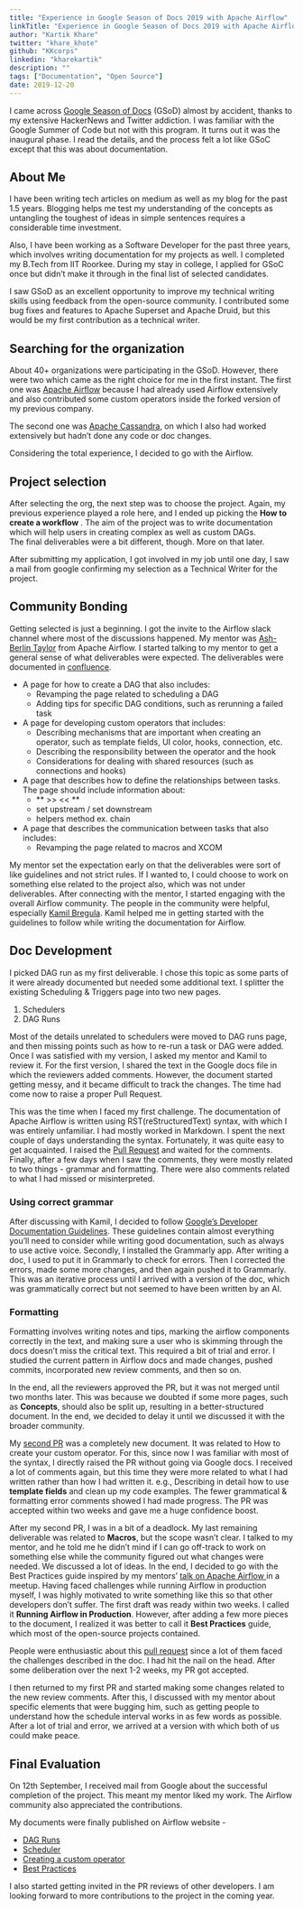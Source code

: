 ```yaml
---
title: "Experience in Google Season of Docs 2019 with Apache Airflow"
linkTitle: "Experience in Google Season of Docs 2019 with Apache Airflow"
author: "Kartik Khare"
twitter: "khare_khote"
github: "KKcorps"
linkedin: "kharekartik"
description: ""
tags: ["Documentation", "Open Source"]
date: 2019-12-20
---
```


I came across [Google Season of Docs][1] (GSoD) almost by accident, thanks to my extensive HackerNews and Twitter addiction.  I was familiar with the Google Summer of Code but not with this program.
It turns out it was the inaugural phase. I read the details, and the process felt a lot like GSoC except that this was about documentation. 

## About Me
I have been writing tech articles on medium as well as my blog for the past 1.5 years.  Blogging helps me test my understanding of the concepts as untangling the toughest of ideas in simple sentences requires a considerable time investment.
  
Also, I have been working as a Software Developer for the past three years, which involves writing documentation for my projects as well. I completed my B.Tech from  IIT Roorkee. During my stay in college, I applied for GSoC once but didn’t make it through in the final list of selected candidates. 

I saw GSoD as an excellent opportunity to improve my technical writing skills using feedback from the open-source community. I contributed some bug fixes and features to Apache Superset and Apache Druid, but this would be my first contribution as a technical writer.

## Searching for the organization
About 40+ organizations were participating in the GSoD. However, there were two which came as the right choice for me in the first instant. The first one was [Apache Airflow][2] because I had already used Airflow extensively and also contributed some custom operators inside the forked version of my previous company.

The second one was [Apache Cassandra][3], on which I also had worked extensively but hadn’t done any code or doc changes.

Considering the total experience, I decided to go with the Airflow.

## Project selection
After selecting the org, the next step was to choose the project. Again, my previous experience played a role here, and I ended up picking the **How to create a workflow** . The aim of the project was to write documentation which will help users in creating complex as well as custom DAGs.  
The final deliverables were a bit different, though. More on that later.

After submitting my application, I got involved in my job until one day, I saw a mail from google confirming my selection as a Technical Writer for the project.

## Community Bonding
Getting selected is just a beginning.  I got the invite to the Airflow slack channel where most of the discussions happened.
My mentor was [Ash-Berlin Taylor][4] from Apache Airflow. I started talking to my mentor to get a general sense of what deliverables were expected. The deliverables were documented in [confluence][5]. 

- A page for how to create a DAG that also includes:
	- Revamping the page related to scheduling a DAG
	- Adding tips for specific DAG conditions, such as rerunning a failed task
- A page for developing custom operators that includes:
	- Describing mechanisms that are important when creating an operator, such as template fields, UI color, hooks, connection, etc.
	- Describing the responsibility between the operator and the hook
	- Considerations for dealing with shared resources (such as connections and hooks)
- A page that describes how to define the relationships between tasks. The page should include information about:
	-  ** \>\> \<\< **
	- set upstream / set downstream
	- helpers method ex. chain
- A page that describes the communication between tasks that also includes:
	- Revamping the page related to macros and XCOM
		  
My mentor set the expectation early on that the deliverables were sort of like guidelines and not strict rules. 
If I wanted to, I could choose to work on something else related to the project also, which was not under deliverables.
After connecting with the mentor, I started engaging with the overall Airflow community. The people in the community were helpful, especially [Kamil Bregula][6]. Kamil helped me in getting started with the guidelines to follow while writing the documentation for Airflow.

## Doc Development
I picked DAG run as my first deliverable. I chose this topic as some parts of it were already documented but needed some additional text.
I splitter the existing Scheduling & Triggers page into two new pages.
1. Schedulers
2. DAG Runs

Most of the details unrelated to schedulers were moved to DAG runs page, and then missing points such as how to re-run a task or DAG were added.
Once I was satisfied with my version, I asked my mentor and Kamil to review it. For the first version, I shared the text in the Google docs file in which the reviewers added comments.
However, the document started getting messy, and it became difficult to track the changes. The time had come now to raise a proper Pull Request.

This was the time when I faced my first challenge. The documentation of Apache Airflow is written using RST(reStructuredText) syntax, with which I was entirely unfamiliar. I had mostly worked in Markdown. 
I spent the next couple of days understanding the syntax. Fortunately, it was quite easy to get acquainted. 
I raised the [Pull Request][7] and waited for the comments. Finally, after a few days when I saw the comments, they were mostly related to two things - grammar and formatting. There were also comments related to what I had missed or misinterpreted. 

### Using correct grammar
After discussing with Kamil, I decided to follow [Google’s Developer Documentation Guidelines][8].  These guidelines contain almost everything you’ll need to consider while writing good documentation, such as always to use active voice. 
Secondly, I installed the Grammarly app. After writing a doc, I used to put it in Grammarly to check for errors. Then I corrected the errors, made some more changes, and then again pushed it to Grammarly. This was an iterative process until I arrived with a version of the doc, which was grammatically correct but not seemed to have been written by an AI.

### Formatting
Formatting involves writing notes and tips, marking the airflow components correctly in the text, and making sure a user who is skimming through the docs doesn’t miss the critical text.
This required a bit of trial and error. I studied the current pattern in Airflow docs and made changes, pushed commits, incorporated new review comments, and then so on. 

In the end, all the reviewers approved the PR, but it was not merged until two months later. This was because we doubted if some more pages, such as **Concepts**, should also be split up, resulting in a better-structured document. In the end, we decided to delay it until we discussed it with the broader community.

My [second PR][9] was a completely new document. It was related to How to create your custom operator. For this, since now I was familiar with most of the syntax, I directly raised the PR without going via Google docs. I received a lot of comments again, but this time they were more related to what I had written rather than how I had written it.
e.g., Describing in detail how to use **template fields** and clean up my code examples. The fewer grammatical & formatting error comments showed I had made progress.
The PR was accepted within two weeks and gave me a huge confidence boost.

After my second PR, I was in a bit of a deadlock. My last remaining deliverable was related to **Macros**, but the scope wasn’t clear. I talked to my mentor, and he told me he didn’t mind if I can go off-track to work on something else while the community figured out what changes were needed.
We discussed a lot of ideas. In the end, I decided to go with the Best Practices guide inspired by my mentors’ [talk on Apache Airflow ][10]in a meetup. Having faced challenges while running Airflow in production myself, I was highly motivated to write something like this so that other developers don’t suffer. 
The first draft was ready within two weeks. I called it **Running Airflow in Production**. However, after adding a few more pieces to the document, I realized it was better to call it **Best Practices** guide, which most of the open-source projects contained.

People were enthusiastic about this [pull request][11] since a lot of them faced the challenges described in the doc. I had hit the nail on the head. After some deliberation over the next 1-2 weeks, my PR got accepted.

I then returned to my first PR and started making some changes related to the new review comments.  After this, I discussed with my mentor about specific elements that were bugging him, such as getting people to understand how the schedule interval works in as few words as possible.
After a lot of trial and error, we arrived at a version with which both of us could make peace.

## Final Evaluation
On 12th September, I received mail from Google about the successful completion of the project. This meant my mentor liked my work. The Airflow community also appreciated the contributions.

My documents were finally published on Airflow website - 

- [DAG Runs][12]
- [Scheduler][13]
- [Creating a custom operator][14]
- [Best Practices][15]

I also started getting invited in the PR reviews of other developers. I am looking forward to more contributions to the project in the coming year.




 

[1]:	https://developers.google.com/season-of-docs
[2]:	https://airflow.apache.org/
[3]:	http://cassandra.apache.org/
[4]:	https://github.com/ashb
[5]:	https://cwiki.apache.org/confluence/display/AIRFLOW/Season+of+Docs+2019
[6]:	https://github.com/mik-laj
[7]:	https://github.com/apache/airflow/pull/6295
[8]:	https://developers.google.com/style/
[9]:	https://github.com/apache/airflow/pull/6348
[10]:	https://drive.google.com/file/d/1E4zle8-fv5S1rrlcNUzjiEV19OMYvwoY/view?usp=sharing
[11]:	https://github.com/apache/airflow/pull/6515
[12]:	https://airflow.readthedocs.io/en/latest/dag-run.html
[13]:	https://airflow.readthedocs.io/en/latest/scheduler.html
[14]:	https://airflow.readthedocs.io/en/latest/howto/custom-operator.html
[15]:	https://airflow.readthedocs.io/en/latest/best-practices.html


